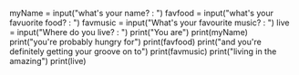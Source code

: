 myName = input("what's your name? : ")
favfood = input("what's your favuorite food? : ")
favmusic = input("What's your favourite music? : ")
live = input("Where do you live? : ")
print("You are")
print(myName)
print("you're probably hungry for")
print(favfood)
print("and you're definitely getting your groove on to")
print(favmusic)
print("living in the amazing")
print(live)
